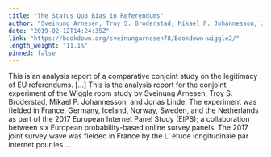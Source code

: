 ```yaml
---
title: "The Status Quo Bias in Referendums"
author: "Sveinung Arnesen, Troy S. Broderstad, Mikael P. Johannesson, Jonas Linde"
date: "2019-02-12T14:24:35Z"
link: "https://bookdown.org/sveinungarnesen78/Bookdown-wiggle2/"
length_weight: "11.1%"
pinned: false
---
```


This is an analysis report of a comparative conjoint study on the legitimacy of EU referendums. [...] This is the analysis report for the conjoint experiment of the Wiggle room study by Sveinung Arnesen, Troy S. Broderstad, Mikael P. Johannesson, and Jonas Linde. The experiment was fielded in France, Germany, Iceland, Norway, Sweden, and the Netherlands as part of the 2017 European Internet Panel Study (EIPS); a collaboration between six European probability-based online survey panels. The 2017 joint survey wave was fielded in France by the L’ ́etude longitudinale par internet pour les ...
